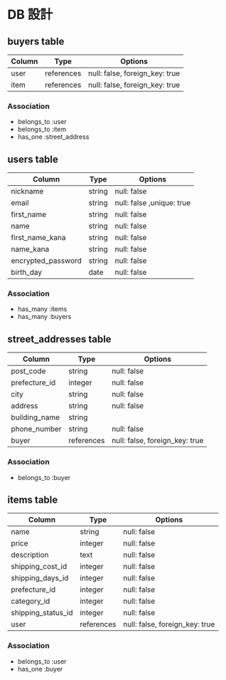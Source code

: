 # DB 設計
## buyers table
| Column                  | Type                | Options                 |
|-------------------------|---------------------|-------------------------|
| user                    | references          | null: false, foreign_key: true      |
| item                    | references          | null: false, foreign_key: true      |

### Association
* belongs_to :user
* belongs_to :item
* has_one    :street_address

## users table
| Column                  | Type                | Options                 |
|-------------------------|---------------------|-------------------------|
| nickname                | string              | null: false              |
| email                   | string              | null: false ,unique: true|
| first_name              | string              | null: false              |
| name                    | string              | null: false              |
| first_name_kana         | string              | null: false              |
| name_kana               | string              | null: false              |
| encrypted_password      | string              | null: false              |
| birth_day               | date                | null: false              |

### Association
* has_many :items
* has_many :buyers

## street_addresses table

| Column                         | Type       | Options           |
|--------------------------------|------------|-------------------|
| post_code        | string      | null: false                         |
| prefecture_id    | integer     | null: false                         |
| city             | string      | null: false                         |
| address          | string      | null: false                         | 
| building_name    | string      |                                     |
| phone_number     | string      | null: false                         |
| buyer            | references  | null: false, foreign_key: true      |

### Association
* belongs_to :buyer

## items table

| Column                   | Type                | Options                 |
|------------------------  |---------------------|-------------------------|
| name                     | string            | null: false                    |
| price                    | integer           | null: false                    |
| description              | text              | null: false                    |
| shipping_cost_id         | integer           | null: false                    |
| shipping_days_id         | integer           | null: false                    |
| prefecture_id            | integer           | null: false                    |
| category_id              | integer           |null: false                     |
| shipping_status_id       | integer           |null: false                     |
| user                     | references        |null: false, foreign_key: true  |

### Association
* belongs_to :user
* has_one    :buyer